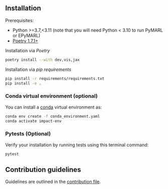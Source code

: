 ## Installation

Prerequisites:
* Python >=3.7,<3.11 (note that you will need Python < 3.10 to run PyMARL or EPyMARL)
* [Poetry 1.7.1+](https://python-poetry.org/docs/#installation)

Installation via *Poetry*
```bash
poetry install --with dev,vis,jax
```

Installation via *pip requirements*
```bash
pip install -r requirements/requirements.txt
pip install -e .
```

### Conda virtual environment (optional)
You can install a [conda](https://www.anaconda.com/download#downloads) virtual environment as:
```bash
conda env create -f conda_environment.yaml
conda activate impact-env
```

### Pytests (Optional)
Verify your installation by running tests using this terminal command:
```bash
pytest
```

## Contribution guidelines
Guidelines are outlined in the [contribution file](CONTRIBUTING.md).
